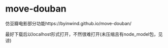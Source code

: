# move-douban
仿豆瓣电影部分功能https://byinwind.github.io/move-douban/

最好下载后以localhost形式打开，不然很难打开(未压缩且有node_model包，见谅)
